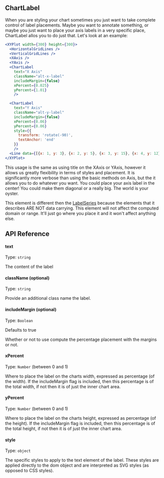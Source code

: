 ## ChartLabel

When you are styling your chart sometimes you just want to take complete control of label placements. Maybe you want to annotate something, or maybe you just want to place your axis labels in a very specific place, ChartLabel allos you to do just that. Let's look at an example:

```jsx
<XYPlot width={300} height={300}>
  <HorizontalGridLines />
  <VerticalGridLines />
  <XAxis />
  <YAxis />
  <ChartLabel
    text="X Axis"
    className="alt-x-label"
    includeMargin={false}
    xPercent={0.025}
    yPercent={1.01}
    />

  <ChartLabel
    text="Y Axis"
    className="alt-y-label"
    includeMargin={false}
    xPercent={0.06}
    yPercent={0.06}
    style={{
      transform: 'rotate(-90)',
      textAnchor: 'end'
    }}
    />
  <Line data={[{x: 1, y: 3}, {x: 2, y: 5}, {x: 3, y: 15}, {x: 4, y: 12}]} />
</XYPlot>
```

This usage is the same as using title on the XAxis or YAxis, however it allows us greatly flexibility in terms of styles and placement. It is significantly more verbose than using the basic methods on Axis, but the it allows you to do whatever you want. You could place your axis label in the center! You could make them diagonal or a really big. The world is your oyster.

This element is different then the [LabelSeries](label-series.md) because the elements that it describes ARE NOT data carrying. This element will not affect the computed domain or range. It'll just go where you place it and it won't affect anything else.


## API Reference


#### text

Type: `string`

The content of the label


#### className (optional)

Type: `string`

Provide an additional class name the label.


#### includeMargin (optional)

Type: `Boolean`

Defaults to true

Whether or not to use compute the percentage placement with the margins or not.


#### xPercent

Type: `Number` (between 0 and 1)

Where to place the label on the charts width, expressed as percentage (of the width). If the includeMargin flag is included, then this percentage is of the total width, if not then it is of just the inner chart area.


#### yPercent

Type: `Number` (between 0 and 1)

Where to place the label on the charts height, expressed as percentage (of the height). If the includeMargin flag is included, then this percentage is of the total height, if not then it is of just the inner chart area.


#### style

Type: `object`

The specific styles to apply to the text element of the label. These styles are applied directly to the dom object and are interpreted as SVG styles (as opposed to CSS styles).
